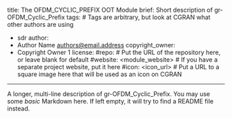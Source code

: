 title: The OFDM_CYCLIC_PREFIX OOT Module
brief: Short description of gr-OFDM_Cyclic_Prefix
tags: # Tags are arbitrary, but look at CGRAN what other authors are using
  - sdr
author:
  - Author Name <authors@email.address>
copyright_owner:
  - Copyright Owner 1
license:
#repo: # Put the URL of the repository here, or leave blank for default
#website: <module_website> # If you have a separate project website, put it here
#icon: <icon_url> # Put a URL to a square image here that will be used as an icon on CGRAN
---
A longer, multi-line description of gr-OFDM_Cyclic_Prefix.
You may use some *basic* Markdown here.
If left empty, it will try to find a README file instead.
